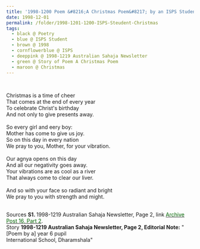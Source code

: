 ```yaml
---
title: '1998-1200 Poem &#8216;A Christmas Poem&#8217; by an ISPS Student from 1998-1219 Australian Sahaja Newsletter, Page 2'
date: 1998-12-01
permalink: /folder/1998-1201-1200-ISPS-Steudent-Christmas
tags:
  - black @ Poetry
  - blue @ ISPS Student
  - brown @ 1998
  - cornflowerblue @ ISPS
  - deeppink @ 1998-1219 Australian Sahaja Newsletter
  - green @ Story of Poem A Christmas Poem
  - maroon @ Christmas
---
```


<br>

<p>
Christmas is a time of cheer<br>
That comes at the end of every year<br>
To celebrate Christ's birthday<br>
And not only to give presents away.<br>
<br>
So every girl and eery boy:<br>
Mother has come to give us joy.<br>
So on this day in every nation<br>
We pray to you, Mother, for your vibration.<br>
<br>
Our agnya opens on this day<br>
And all our negativity goes away.<br>
Your vibrations are as cool as a river<br>
That always come to clear our liver.<br>
<br>
And so with your face so radiant and bright<br>
We pray to you with strength and might.<br>
</p>

<br>

<wave-list>
<list-title color="DarkSeaGreen" width="40">Sources</list-title>
  <list-item color="BlanchedAlmond"  width="280"><b>S1. </b> 1998-1219 Australian Sahaja Newsletter, Page 2, link <a href="https://seven-teams.github.io/archives/2023/1215"><font color="DarkGreen">Archive Post 16, Part 2</font></a>.</list-item>
</wave-list>

<br>

<wave-list>
<list-title color="DarkSeaGreen" width="25">Story</list-title>
  <list-item color="BlanchedAlmond" width="280"><b>1998-1219 Australian Sahaja Newsletter, Page 2, Editorial Note:</b> "[Poem by a] year 6 pupil<br> 
International School, Dharamshala"</list-item>
</wave-list>